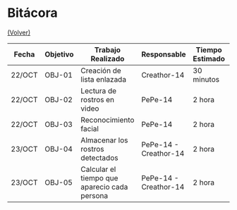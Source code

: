 # Bitácora

[(Volver)](../README.md)

| Fecha  | Objetivo  | Trabajo Realizado | Responsable | Tiempo Estimado | Tiempo Real |
|--------|-----------|-------------------|-------------|-----------------|-------------|
| 22/OCT | OBJ-01    | Creación de lista enlazada | Creathor-14     | 30 minutos    | 1 hora |
| 22/OCT | OBJ-02    | Lectura de rostros en video  | PePe-14 |  2 hora | 2 hora  |
| 22/OCT | OBJ-03 | Reconocimiento facial | PePe-14  | 2 hora | ........ |
| 23/OCT | OBJ-04 | Almacenar los rostros detectados | PePe-14 - Creathor-14  | 2 hora | 5+ horas |
| 23/OCT | OBJ-05 | Calcular el tiempo que aparecio cada persona | PePe-14 - Creathor-14  | 2 hora | ........ |
